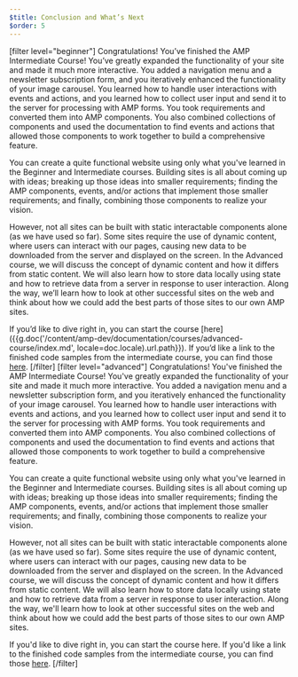 ```yaml
---
$title: Conclusion and What’s Next
$order: 5
---
```


[filter level="beginner"]
Congratulations! You’ve finished the AMP Intermediate Course! You’ve greatly expanded the functionality of your site and made it much more interactive. You added a navigation menu and a newsletter subscription form, and you iteratively enhanced the functionality of your image carousel. You learned how to handle user interactions with events and actions, and you learned how to collect user input and send it to the server for processing with AMP forms. You took requirements and converted them into AMP components. You also combined collections of components and used the documentation to find events and actions that allowed those components to work together to build a comprehensive feature.

You can create a quite functional website using only what you've learned in the Beginner and Intermediate courses. Building sites is all about coming up with ideas; breaking up those ideas into smaller requirements; finding the AMP components, events, and/or actions that implement those smaller requirements; and finally, combining those components to realize your vision.

However, not all sites can be built with static interactable components alone (as we have used so far). Some sites require the use of dynamic content, where users can interact with our pages, causing new data to be downloaded from the server and displayed on the screen. In the Advanced course, we will discuss the concept of dynamic content and how it differs from static content. We will also learn how to store data locally using state and how to retrieve data from a server in response to user interaction. Along the way, we’ll learn how to look at other successful sites on the web and think about how we could add the best parts of those sites to our own AMP sites.

If you’d like to dive right in, you can start the course [here]({{g.doc('/content/amp-dev/documentation/courses/advanced-course/index.md', locale=doc.locale).url.path}}). If you’d like a link to the finished code samples from the intermediate course, you can find those [here](https://glitch.com/~enshrined-eyebrow).
[/filter]
[filter level="advanced"]
Congratulations! You've finished the AMP Intermediate Course! You've greatly expanded the functionality of your site and made it much more interactive. You added a navigation menu and a newsletter subscription form, and you iteratively enhanced the functionality of your image carousel. You learned how to handle user interactions with events and actions, and you learned how to collect user input and send it to the server for processing with AMP forms. You took requirements and converted them into AMP components. You also combined collections of components and used the documentation to find events and actions that allowed those components to work together to build a comprehensive feature.

You can create a quite functional website using only what you've learned in the Beginner and Intermediate courses. Building sites is all about coming up with ideas; breaking up those ideas into smaller requirements; finding the AMP components, events, and/or actions that implement those smaller requirements; and finally, combining those components to realize your vision.

However, not all sites can be built with static interactable components alone (as we have used so far). Some sites require the use of dynamic content, where users can interact with our pages, causing new data to be downloaded from the server and displayed on the screen. In the Advanced course, we will discuss the concept of dynamic content and how it differs from static content. We will also learn how to store data locally using state and how to retrieve data from a server in response to user interaction. Along the way, we'll learn how to look at other successful sites on the web and think about how we could add the best parts of those sites to our own AMP sites.

If you'd like to dive right in, you can start the course here. If you'd like a link to the finished code samples from the intermediate course, you can find those [here](https://glitch.com/~enshrined-eyebrow).
[/filter]
